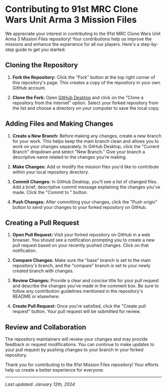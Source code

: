 # Contributing to 91st MRC Clone Wars Unit Arma 3 Mission Files

We appreciate your interest in contributing to the 91st MRC Clone Wars Unit Arma 3 Mission Files repository! Your contributions help us improve the missions and enhance the experience for all our players. Here's a step-by-step guide to get you started:

## Cloning the Repository

1. **Fork the Repository:** Click the "Fork"  button at the top right corner of this repository's page. This creates a copy of the repository in your own GitHub account.

2. **Clone the Fork:** Open [GitHub Desktop](https://desktop.github.com/) and click on the "Clone a repository from the internet" option. Select your forked repository from the list and choose a directory on your computer to save the local copy.

## Adding Files and Making Changes

1. **Create a New Branch:** Before making any changes, create a new branch for your work. This helps keep the main branch clean and allows you to work on your changes separately. In GitHub Desktop, click the "Current Branch" dropdown and select "New Branch." Give your branch a descriptive name related to the changes you're making.

2. **Make Changes:** Add or modify the mission files you'd like to contribute within your local repository directory.

3. **Commit Changes:** In GitHub Desktop, you'll see a list of changed files. Add a brief, descriptive commit message explaining the changes you've made. Click the "Commit to <your-branch-name>" button.

4. **Push Changes:** After committing your changes, click the "Push origin" button to send your changes to your forked repository on GitHub.

## Creating a Pull Request

1. **Open Pull Request:** Visit your forked repository on GitHub in a web browser. You should see a notification prompting you to create a new pull request based on your recently pushed changes. Click on that notification.

2. **Compare Changes:** Make sure the "base" branch is set to the main repository's branch, and the "compare" branch is set to your newly created branch with changes.

3. **Review Changes:** Provide a clear and concise title for your pull request and describe the changes you've made in the comment box. Be sure to follow any contribution guidelines mentioned in the repository's README or elsewhere.

4. **Create Pull Request:** Once you're satisfied, click the "Create pull request" button. Your pull request will be submitted for review.

## Review and Collaboration

The repository maintainers will review your changes and may provide feedback or request modifications. You can continue to make updates to your pull request by pushing changes to your branch in your forked repository.

Thank you for contributing to the 91st Mission Files repository! Your efforts help us create a better experience for everyone.

---
*Last updated: January 12th, 2024*
